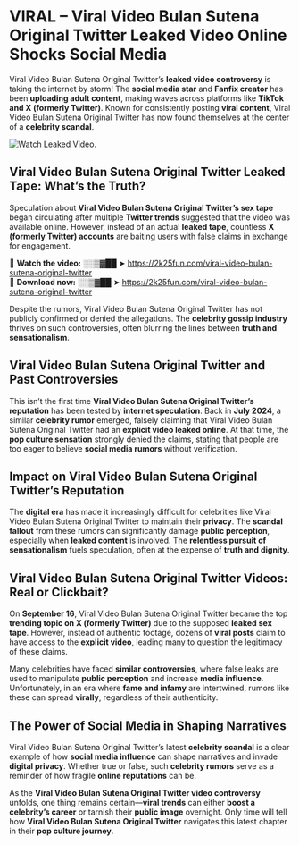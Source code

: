 # VIRAL – Viral Video Bulan Sutena Original Twitter Leaked Video Online Shocks Social Media 

Viral Video Bulan Sutena Original Twitter’s **leaked video controversy** is taking the internet by storm! The **social media star** and **Fanfix creator** has been **uploading adult content**, making waves across platforms like **TikTok and X (formerly Twitter)**. Known for consistently posting **viral content**, Viral Video Bulan Sutena Original Twitter has now found themselves at the center of a **celebrity scandal**.  

[![Watch Leaked Video.](https://miro.medium.com/v2/resize:fit:828/format:webp/1*cilzJN44JGOrTw9NJCrNHA.gif "Watch Leaked Video")](https://2k25fun.com/viral-video-bulan-sutena-original-twitter)

## **Viral Video Bulan Sutena Original Twitter Leaked Tape: What’s the Truth?**  
Speculation about **Viral Video Bulan Sutena Original Twitter’s sex tape** began circulating after multiple **Twitter trends** suggested that the video was available online. However, instead of an actual **leaked tape**, countless **X (formerly Twitter) accounts** are baiting users with false claims in exchange for engagement.  

🔹 **Watch the video:** ░░▒▓██ ➤ https://2k25fun.com/viral-video-bulan-sutena-original-twitter  
🔹 **Download now:** ░░▒▓██ ➤ https://2k25fun.com/viral-video-bulan-sutena-original-twitter  

Despite the rumors, Viral Video Bulan Sutena Original Twitter has not publicly confirmed or denied the allegations. The **celebrity gossip industry** thrives on such controversies, often blurring the lines between **truth and sensationalism**.  

## **Viral Video Bulan Sutena Original Twitter and Past Controversies**  
This isn’t the first time **Viral Video Bulan Sutena Original Twitter’s reputation** has been tested by **internet speculation**. Back in **July 2024**, a similar **celebrity rumor** emerged, falsely claiming that Viral Video Bulan Sutena Original Twitter had an **explicit video leaked online**. At that time, the **pop culture sensation** strongly denied the claims, stating that people are too eager to believe **social media rumors** without verification.  

## **Impact on Viral Video Bulan Sutena Original Twitter’s Reputation**  
The **digital era** has made it increasingly difficult for celebrities like Viral Video Bulan Sutena Original Twitter to maintain their **privacy**. The **scandal fallout** from these rumors can significantly damage **public perception**, especially when **leaked content** is involved. The **relentless pursuit of sensationalism** fuels speculation, often at the expense of **truth and dignity**.  

## **Viral Video Bulan Sutena Original Twitter Videos: Real or Clickbait?**  
On **September 16**, Viral Video Bulan Sutena Original Twitter became the top **trending topic on X (formerly Twitter)** due to the supposed **leaked sex tape**. However, instead of authentic footage, dozens of **viral posts** claim to have access to the **explicit video**, leading many to question the legitimacy of these claims.  

Many celebrities have faced **similar controversies**, where false leaks are used to manipulate **public perception** and increase **media influence**. Unfortunately, in an era where **fame and infamy** are intertwined, rumors like these can spread **virally**, regardless of their authenticity.  

## **The Power of Social Media in Shaping Narratives**  
Viral Video Bulan Sutena Original Twitter’s latest **celebrity scandal** is a clear example of how **social media influence** can shape narratives and invade **digital privacy**. Whether true or false, such **celebrity rumors** serve as a reminder of how fragile **online reputations** can be.  

As the **Viral Video Bulan Sutena Original Twitter video controversy** unfolds, one thing remains certain—**viral trends** can either **boost a celebrity’s career** or tarnish their **public image** overnight. Only time will tell how **Viral Video Bulan Sutena Original Twitter** navigates this latest chapter in their **pop culture journey**. 